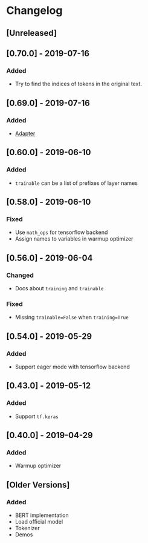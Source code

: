 # Changelog

## [Unreleased]

## [0.70.0] - 2019-07-16

### Added

- Try to find the indices of tokens in the original text.

## [0.69.0] - 2019-07-16

### Added

- [Adapter](https://arxiv.org/pdf/1902.00751.pdf)

## [0.60.0] - 2019-06-10

### Added

- `trainable` can be a list of prefixes of layer names

## [0.58.0] - 2019-06-10

### Fixed

- Use `math_ops` for tensorflow backend
- Assign names to variables in warmup optimizer 

## [0.56.0] - 2019-06-04

### Changed

- Docs about `training` and `trainable`

### Fixed

- Missing `trainable=False` when `training=True`

## [0.54.0] - 2019-05-29

### Added

- Support eager mode with tensorflow backend

## [0.43.0] - 2019-05-12

### Added

- Support `tf.keras`

## [0.40.0] - 2019-04-29

### Added

- Warmup optimizer

## [Older Versions]

### Added

- BERT implementation
- Load official model
- Tokenizer
- Demos

